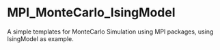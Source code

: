 # MPI_MonteCarlo_IsingModel
A simple templates for MonteCarlo Simulation using MPI packages, using IsingModel as example.
